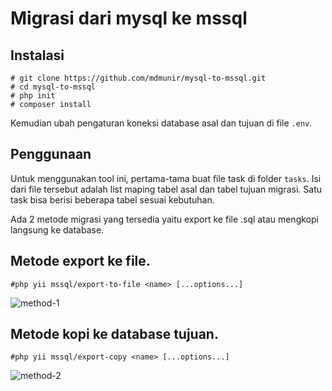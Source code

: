 # Migrasi dari mysql ke mssql

## Instalasi
```
# git clone https://github.com/mdmunir/mysql-to-mssql.git
# cd mysql-to-mssql
# php init
# composer install
```

Kemudian ubah pengaturan koneksi database asal dan tujuan di file `.env`.

## Penggunaan
Untuk menggunakan tool ini, pertama-tama buat file task di folder `tasks`. 
Isi dari file tersebut adalah list maping tabel asal dan tabel tujuan migrasi.
Satu task bisa berisi beberapa tabel sesuai kebutuhan.

Ada 2 metode migrasi yang tersedia yaitu export ke file .sql atau mengkopi langsung ke database.

## Metode export ke file.
```
#php yii mssql/export-to-file <name> [...options...]

```
![method-1](https://github.com/user-attachments/assets/9da1caad-dd01-469c-aeb5-feb4fae58482)


## Metode kopi ke database tujuan.
```
#php yii mssql/export-copy <name> [...options...]

```
![method-2](https://github.com/user-attachments/assets/ab0f2bf9-8775-472d-9fbc-ef88c54973fd)
